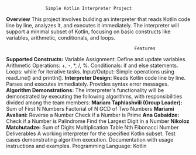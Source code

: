                    Simple Kotlin Interpreter Project
**Overview**
This project involves building an interpreter that reads Kotlin code line by line, analyzes it, and executes it immediately. The interpreter will support a minimal subset of Kotlin, focusing on basic constructs like variables, arithmetic, conditionals, and loops.

                                                     Features
**Supported Constructs:**
Variable Assignment: Define and update variables.
Arithmetic Operations: +, -, *, /, %.
Conditionals: if and else statements.
Loops: while for iterative tasks.
Input/Output: Simple operations using readLine() and println().
**Interpreter Design:**
Reads Kotlin code line by line.
Parses and executes immediately.
Provides syntax error messages.
**Algorithm Demonstrations:**
The interpreter's functionality will be demonstrated by executing the following algorithms, with responsibilities divided among the team members:
**Mariam Taphlashvili (Group Leader):**
Sum of First N Numbers
Factorial of N
GCD of Two Numbers
**Mariami Avaliani:**
Reverse a Number
Check if a Number is Prime
**Ana Gabaidze:**
Check if a Number is Palindrome
Find the Largest Digit in a Number
**Nikoloz Matchutadze:**
Sum of Digits
Multiplication Table
Nth Fibonacci Number
Deliverables
A working interpreter for the specified Kotlin subset.
Test cases demonstrating algorithm execution.
Documentation with usage instructions and examples.
Programming Language: Kotlin
